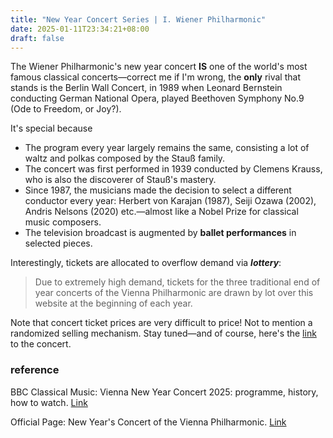 ```yaml
---
title: "New Year Concert Series | I. Wiener Philharmonic"
date: 2025-01-11T23:34:21+08:00
draft: false
---
```


The Wiener Philharmonic's new year concert **IS** one of the world's most famous classical concerts—correct me if I'm wrong, the **only** rival that stands is the Berlin Wall Concert, in 1989 when Leonard Bernstein conducting German National Opera, played Beethoven Symphony No.9 (Ode to Freedom, or Joy?).

It's special because

- The program every year largely remains the same, consisting a lot of waltz and polkas composed by the Stauß family.
- The concert was first performed in 1939 conducted by Clemens Krauss, who is also the discoverer of Stauß's mastery.
- Since 1987, the musicians made the decision to select a different conductor every year: Herbert von Karajan (1987), Seiji Ozawa (2002), Andris Nelsons (2020) etc.—almost like a Nobel Prize for classical music composers.
- The television broadcast is augmented by **ballet performances** in selected pieces. 

Interestingly, tickets are allocated to overflow demand via ***lottery***:

> Due to extremely high demand, tickets for the three traditional end of year concerts of the Vienna Philharmonic are drawn by lot over this website at the beginning of each year.

Note that concert ticket prices are very difficult to price! Not to mention a randomized selling mechanism. Stay tuned—and of course, here's the [link](https://youtu.be/M-S0NFCDuGA?si=7KXwELPFz8xb56Cj) to the concert.

### reference

BBC Classical Music: Vienna New Year Concert 2025: programme, history, how to watch. [Link](https://www.classical-music.com/articles/what-is-the-vienna-new-years-day-concert)

Official Page: New Year's Concert of the Vienna Philharmonic. [Link](https://www.wienerphilharmoniker.at/en/newyearsconcert/)

